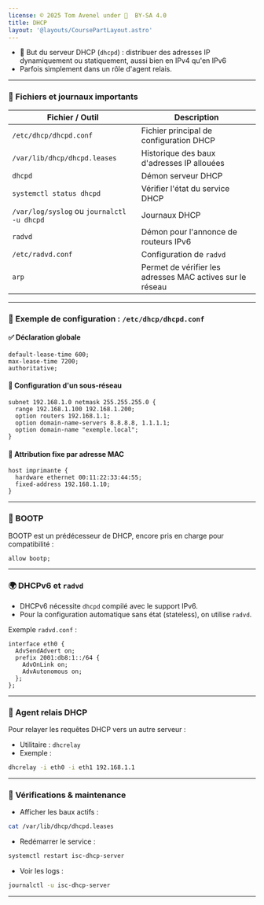 ```yaml
---
license: © 2025 Tom Avenel under 󰵫  BY-SA 4.0
title: DHCP
layout: '@layouts/CoursePartLayout.astro'
---
```


- 🎯 But du serveur DHCP (`dhcpd`) : distribuer des adresses IP dynamiquement ou statiquement, aussi bien en IPv4 qu'en IPv6
- Parfois simplement dans un rôle d'agent relais.

---

### 📁 Fichiers et journaux importants

| Fichier / Outil                            | Description                                               |
| ------------------------------------------ | --------------------------------------------------------- |
| `/etc/dhcp/dhcpd.conf`                     | Fichier principal de configuration DHCP                   |
| `/var/lib/dhcp/dhcpd.leases`               | Historique des baux d'adresses IP allouées                |
| `dhcpd`                                    | Démon serveur DHCP                                        |
| `systemctl status dhcpd`                   | Vérifier l'état du service DHCP                           |
| `/var/log/syslog` ou `journalctl -u dhcpd` | Journaux DHCP                                             |
| `radvd`                                    | Démon pour l'annonce de routeurs IPv6                     |
| `/etc/radvd.conf`                          | Configuration de `radvd`                                  |
| `arp`                                      | Permet de vérifier les adresses MAC actives sur le réseau |

---

### 🔧 Exemple de configuration : `/etc/dhcp/dhcpd.conf`

#### ✅ Déclaration globale

```
default-lease-time 600;
max-lease-time 7200;
authoritative;
```

#### 🧭 Configuration d'un sous-réseau

```
subnet 192.168.1.0 netmask 255.255.255.0 {
  range 192.168.1.100 192.168.1.200;
  option routers 192.168.1.1;
  option domain-name-servers 8.8.8.8, 1.1.1.1;
  option domain-name "exemple.local";
}
```

#### 📌 Attribution fixe par adresse MAC

```
host imprimante {
  hardware ethernet 00:11:22:33:44:55;
  fixed-address 192.168.1.10;
}
```

---

### 📡 BOOTP

BOOTP est un prédécesseur de DHCP, encore pris en charge pour compatibilité :

```
allow bootp;
```

---

### 🌍 DHCPv6 et `radvd`

* DHCPv6 nécessite `dhcpd` compilé avec le support IPv6.
* Pour la configuration automatique sans état (stateless), on utilise `radvd`.

Exemple `radvd.conf` :

```
interface eth0 {
  AdvSendAdvert on;
  prefix 2001:db8:1::/64 {
    AdvOnLink on;
    AdvAutonomous on;
  };
};
```

---

### 🔁 Agent relais DHCP

Pour relayer les requêtes DHCP vers un autre serveur :

* Utilitaire : `dhcrelay`
* Exemple :

```sh
dhcrelay -i eth0 -i eth1 192.168.1.1
```

---

### 🧪 Vérifications & maintenance

* Afficher les baux actifs :

```sh
cat /var/lib/dhcp/dhcpd.leases
```

* Redémarrer le service :

```sh
systemctl restart isc-dhcp-server
```

* Voir les logs :

```sh
journalctl -u isc-dhcp-server
```

---

